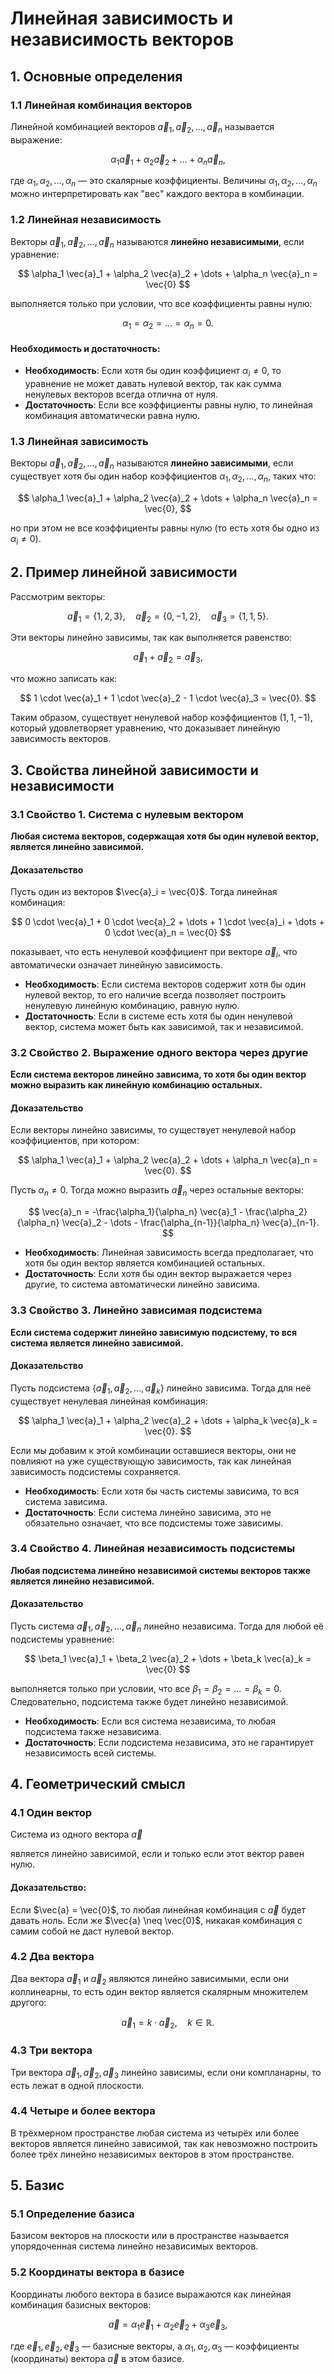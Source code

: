 # Линейная зависимость и независимость векторов

## 1. Основные определения

### 1.1 Линейная комбинация векторов

Линейной комбинацией векторов $\vec{a}_1, \vec{a}_2, \dots, \vec{a}_n$ называется выражение:

$$
\alpha_1 \vec{a}_1 + \alpha_2 \vec{a}_2 + \dots + \alpha_n \vec{a}_n,
$$

где $\alpha_1, \alpha_2, \dots, \alpha_n$ — это скалярные коэффициенты. Величины $\alpha_1, \alpha_2, \dots, \alpha_n$ можно интерпретировать как "вес" каждого вектора в комбинации.

### 1.2 Линейная независимость

Векторы $\vec{a}_1, \vec{a}_2, \dots, \vec{a}_n$ называются **линейно независимыми**, если уравнение:

$$
\alpha_1 \vec{a}_1 + \alpha_2 \vec{a}_2 + \dots + \alpha_n \vec{a}_n = \vec{0}
$$

выполняется только при условии, что все коэффициенты равны нулю:

$$
\alpha_1 = \alpha_2 = \dots = \alpha_n = 0.
$$

#### Необходимость и достаточность:
- **Необходимость**: Если хотя бы один коэффициент $\alpha_i \neq 0$, то уравнение не может давать нулевой вектор, так как сумма ненулевых векторов всегда отлична от нуля.
- **Достаточность**: Если все коэффициенты равны нулю, то линейная комбинация автоматически равна нулю.

### 1.3 Линейная зависимость

Векторы $\vec{a}_1, \vec{a}_2, \dots, \vec{a}_n$ называются **линейно зависимыми**, если существует хотя бы один набор коэффициентов $\alpha_1, \alpha_2, \dots, \alpha_n$, таких что:

$$
\alpha_1 \vec{a}_1 + \alpha_2 \vec{a}_2 + \dots + \alpha_n \vec{a}_n = \vec{0},
$$

но при этом не все коэффициенты равны нулю (то есть хотя бы одно из $\alpha_i \neq 0$).

## 2. Пример линейной зависимости

Рассмотрим векторы:

$$
\vec{a}_1 = \{1, 2, 3\}, \quad \vec{a}_2 = \{0, -1, 2\}, \quad \vec{a}_3 = \{1, 1, 5\}.
$$

Эти векторы линейно зависимы, так как выполняется равенство:

$$
\vec{a}_1 + \vec{a}_2 = \vec{a}_3,
$$

что можно записать как:

$$
1 \cdot \vec{a}_1 + 1 \cdot \vec{a}_2 - 1 \cdot \vec{a}_3 = \vec{0}.
$$

Таким образом, существует ненулевой набор коэффициентов $(1, 1, -1)$, который удовлетворяет уравнению, что доказывает линейную зависимость векторов.

## 3. Свойства линейной зависимости и независимости

### 3.1 Свойство 1. Система с нулевым вектором

**Любая система векторов, содержащая хотя бы один нулевой вектор, является линейно зависимой.**

#### Доказательство

Пусть один из векторов $\vec{a}_i = \vec{0}$. Тогда линейная комбинация:

$$
0 \cdot \vec{a}_1 + 0 \cdot \vec{a}_2 + \dots + 1 \cdot \vec{a}_i + \dots + 0 \cdot \vec{a}_n = \vec{0}
$$

показывает, что есть ненулевой коэффициент при векторе $\vec{a}_i$, что автоматически означает линейную зависимость.

- **Необходимость**: Если система векторов содержит хотя бы один нулевой вектор, то его наличие всегда позволяет построить ненулевую линейную комбинацию, равную нулю.
- **Достаточность**: Если в системе есть хотя бы один ненулевой вектор, система может быть как зависимой, так и независимой.

### 3.2 Свойство 2. Выражение одного вектора через другие

**Если система векторов линейно зависима, то хотя бы один вектор можно выразить как линейную комбинацию остальных.**

#### Доказательство

Если векторы линейно зависимы, то существует ненулевой набор коэффициентов, при котором:

$$
\alpha_1 \vec{a}_1 + \alpha_2 \vec{a}_2 + \dots + \alpha_n \vec{a}_n = \vec{0}.
$$

Пусть $\alpha_n \neq 0$. Тогда можно выразить $\vec{a}_n$ через остальные векторы:

$$
\vec{a}_n = -\frac{\alpha_1}{\alpha_n} \vec{a}_1 - \frac{\alpha_2}{\alpha_n} \vec{a}_2 - \dots - \frac{\alpha_{n-1}}{\alpha_n} \vec{a}_{n-1}.
$$

- **Необходимость**: Линейная зависимость всегда предполагает, что хотя бы один вектор является комбинацией остальных.
- **Достаточность**: Если хотя бы один вектор выражается через другие, то система автоматически линейно зависима.

### 3.3 Свойство 3. Линейно зависимая подсистема

**Если система содержит линейно зависимую подсистему, то вся система является линейно зависимой.**

#### Доказательство

Пусть подсистема $\{\vec{a}_1, \vec{a}_2, \dots, \vec{a}_k\}$ линейно зависима. Тогда для неё существует ненулевая линейная комбинация:

$$
\alpha_1 \vec{a}_1 + \alpha_2 \vec{a}_2 + \dots + \alpha_k \vec{a}_k = \vec{0}.
$$

Если мы добавим к этой комбинации оставшиеся векторы, они не повлияют на уже существующую зависимость, так как линейная зависимость подсистемы сохраняется.

- **Необходимость**: Если хотя бы часть системы зависима, то вся система зависима.
- **Достаточность**: Если система линейно зависима, это не обязательно означает, что все подсистемы тоже зависимы.

### 3.4 Свойство 4. Линейная независимость подсистемы

**Любая подсистема линейно независимой системы векторов также является линейно независимой.**

#### Доказательство

Пусть система $\vec{a}_1, \vec{a}_2, \dots, \vec{a}_n$ линейно независима. Тогда для любой её подсистемы уравнение:

$$
\beta_1 \vec{a}_1 + \beta_2 \vec{a}_2 + \dots + \beta_k \vec{a}_k = \vec{0}
$$

выполняется только при условии, что все $\beta_1 = \beta_2 = \dots = \beta_k = 0$. Следовательно, подсистема также будет линейно независимой.

- **Необходимость**: Если вся система независима, то любая подсистема также независима.
- **Достаточность**: Если подсистема независима, это не гарантирует независимость всей системы.

## 4. Геометрический смысл

### 4.1 Один вектор

Система из одного вектора $\vec{a}$

 является линейно зависимой, если и только если этот вектор равен нулю.

#### Доказательство:

Если $\vec{a} = \vec{0}$, то любая линейная комбинация с $\vec{a}$ будет давать ноль. Если же $\vec{a} \neq \vec{0}$, никакая комбинация с самим собой не даст нулевой вектор.

### 4.2 Два вектора

Два вектора $\vec{a}_1$ и $\vec{a}_2$ являются линейно зависимыми, если они коллинеарны, то есть один вектор является скалярным множителем другого:

$$
\vec{a}_1 = k \cdot \vec{a}_2, \quad k \in \mathbb{R}.
$$

### 4.3 Три вектора

Три вектора $\vec{a}_1, \vec{a}_2, \vec{a}_3$ линейно зависимы, если они компланарны, то есть лежат в одной плоскости.

### 4.4 Четыре и более вектора

В трёхмерном пространстве любая система из четырёх или более векторов является линейно зависимой, так как невозможно построить более трёх линейно независимых векторов в этом пространстве.

## 5. Базис

### 5.1 Определение базиса

Базисом векторов на плоскости или в пространстве называется упорядоченная система линейно независимых векторов.

### 5.2 Координаты вектора в базисе

Координаты любого вектора в базисе выражаются как линейная комбинация базисных векторов:

$$
\vec{a} = \alpha_1 \vec{e}_1 + \alpha_2 \vec{e}_2 + \alpha_3 \vec{e}_3,
$$

где $\vec{e}_1, \vec{e}_2, \vec{e}_3$ — базисные векторы, а $\alpha_1, \alpha_2, \alpha_3$ — коэффициенты (координаты) вектора $\vec{a}$ в этом базисе.